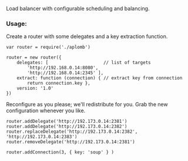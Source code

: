 Load balancer with configurable scheduling and balancing.



### Usage:

Create a router with some delegates and a key extraction function.
```
var router = require('./aplomb')

router = new router({
    delegates: [                     // list of targets
        'http://192.168.0.14:8080',
        'http://192.168.0.14:2345' ],
    extract: function (connection) { // extract key from connection
        return connection.key },
    version: '1.0'
})

```

Reconfigure as you please; we'll redistribute for you. Grab the new
configuration whenever you like.

```
router.addDelegate('http://192.173.0.14:2381')
router.addDelegate('http://192.173.0.14:2382')
router.replaceDelegate('http://192.173.0.14:2382', 'http://192.173.0.14:2383')
router.removeDelegate('http://192.173.0.14:2381')

router.addConnection(3, { key: 'soup' } )
```
